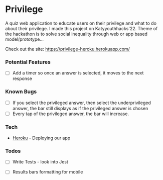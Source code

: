 # Privilege

A quiz web application to educate users on their privilege and what to do about their privilege. I made this project on Katyyouthhacks'22. Theme of the hackathon is to solve social inequality through web or app based model/prototype...

Check out the site:
https://privilege-heroku.herokuapp.com/

### Potential Features

- [ ] Add a timer so once an answer is selected, it moves to the next response

### Known Bugs

- [ ] If you select the privileged answer, then select the underprivileged answer, the bar still displays as if the privileged answer is chosen
- [ ] Every tap of the privileged answer, the bar will increase.

### Tech

* [Heroku] - Deploying our app

### Todos

- [ ] Write Tests - look into Jest
- [ ] Results bars formatting for mobile


[//]: # (These are reference links used in the body of this note and get stripped out when the markdown processor does its job. There is no need to format nicely because it shouldn't be seen. Thanks SO - http://stackoverflow.com/questions/4823468/store-comments-in-markdown-syntax)

   [Heroku]: <https://www.heroku.com/>
  

